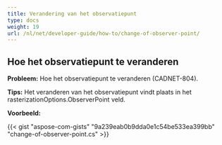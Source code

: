 ```yaml
---
title: Verandering van het observatiepunt
type: docs
weight: 19
url: /nl/net/developer-guide/how-to/change-of-observer-point/
---
```


## **Hoe het observatiepunt te veranderen**

**Probleem:** Hoe het observatiepunt te veranderen (CADNET-804).

**Tips:** Het veranderen van het observatiepunt vindt plaats in het rasterizationOptions.ObserverPoint veld.

**Voorbeeld:**

{{< gist "aspose-com-gists" "9a239eab0b9dda0e1c54be533ea399bb" "change-of-observer-point.cs" >}}
